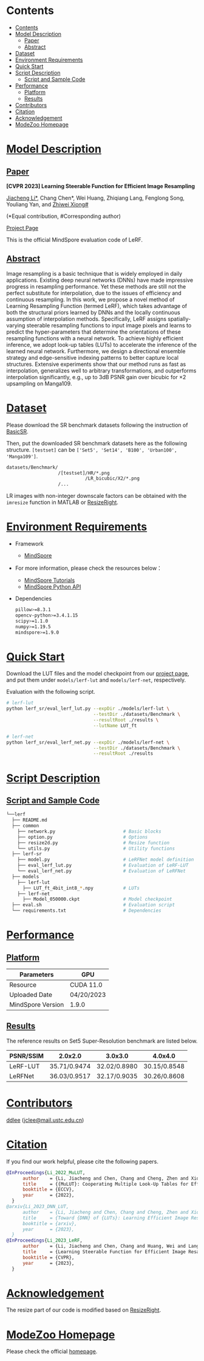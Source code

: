# Contents

- [Contents](#contents)
- [Model Description](#model-description)
    - [Paper](#paper)
    - [Abstract](#abstract)
- [Dataset](#dataset)
- [Environment Requirements](#environment-requirements)
- [Quick Start](#quick-start)
- [Script Description](#script-description)
    - [Script and Sample Code](#script-and-sample-code)
- [Performance](#performance)
    - [Platform](#platform)
    - [Results](#results)
- [Contributors](#contributors)
- [Citation](#citation)
- [Acknowledgement](#acknowledgement)
- [ModeZoo Homepage](#modezoo-homepage)

# [Model Description](#model-description)

## [Paper](#paper)

**[CVPR 2023] Learning Steerable Function for Efficient Image Resampling**

[Jiacheng Li*](https://ddlee-cn.github.io), Chang Chen*, Wei Huang, Zhiqiang Lang, Fenglong Song, Youliang Yan, and [Zhiwei Xiong#](http://staff.ustc.edu.cn/~zwxiong)

(*Equal contribution, #Corresponding author)

[Project Page](https://lerf.pages.dev)

This is the official MindSpore evaluation code of LeRF.

## [Abstract](#abstract)

Image resampling is a basic technique that is widely employed in daily applications. Existing deep neural networks (DNNs) have made impressive progress in resampling performance. Yet these methods are still not the perfect substitute for interpolation, due to the issues of efficiency and continuous resampling. In this work, we propose a novel method of Learning Resampling Function (termed LeRF), which takes advantage of both the structural priors learned by DNNs and the locally continuous assumption of interpolation methods. Specifically, LeRF assigns spatially-varying steerable resampling functions to input image pixels and learns to predict the hyper-parameters that determine the orientations of these resampling functions with a neural network. To achieve highly efficient inference, we adopt look-up tables (LUTs) to accelerate the inference of the learned neural network. Furthermore, we design a directional ensemble strategy and edge-sensitive indexing patterns to better capture local structures. Extensive experiments show that our method runs as fast as interpolation, generalizes well to arbitrary transformations, and outperforms interpolation significantly, e.g., up to 3dB PSNR gain over bicubic for ×2 upsampling on Manga109.

# [Dataset](#dataset)

Please download the SR benchmark datasets following the instruction of [BasicSR](https://github.com/XPixelGroup/BasicSR/blob/master/docs/DatasetPreparation.md#common-image-sr-datasets).

Then, put the downloaded SR benchmark datasets here as the following structure. `[testset]` can be `['Set5', 'Set14', 'B100', 'Urban100', 'Manga109']`.

```bash
datasets/Benchmark/
                   /[testset]/HR/*.png
                             /LR_bicubic/X2/*.png
                   /...
```

LR images with non-integer downscale factors can be obtained with the `imresize` function in MATLAB or [ResizeRight](https://github.com/assafshocher/ResizeRight).

# [Environment Requirements](#environment-requirements)

- Framework
    - [MindSpore](https://www.mindspore.cn/install/en)
- For more information, please check the resources below：
    - [MindSpore Tutorials](https://www.mindspore.cn/tutorials/en/master/index.html)
    - [MindSpore Python API](https://www.mindspore.cn/docs/en/master/index.html)

- Dependencies

  ```bash
  pillow>=8.3.1
  opencv-python>=3.4.1.15
  scipy>=1.1.0
  numpy>=1.19.5
  mindspore>=1.9.0
  ```

# [Quick Start](#quick-start)

Download the LUT files and the model checkpoint from our [project page](https://lerf.pages.dev), and put them under `models/lerf-lut` and `models/lerf-net`, respectively.

Evaluation with the following script.

```bash
# lerf-lut
python lerf_sr/eval_lerf_lut.py --expDir ./models/lerf-lut \
                                --testDir ./datasets/Benchmark \
                                --resultRoot ./results \
                                --lutName LUT_ft

# lerf-net
python lerf_sr/eval_lerf_net.py --expDir ./models/lerf-net \
                                --testDir ./datasets/Benchmark \
                                --resultRoot ./results
```

# [Script Description](#script-description)

## [Script and Sample Code](#script-and-sample-code)

```bash
└──lerf
  ├── README.md
  ├── common
    ├── network.py                         # Basic blocks
    ├── option.py                          # Options
    ├── resize2d.py                        # Resize function
    └── utils.py                           # Utility functions
  ├── lerf-sr
    ├── model.py                           # LeRFNet model definition
    ├── eval_lerf_lut.py                   # Evaluation of LeRF-LUT
    └── eval_lerf_net.py                   # Evaluation of LeRFNet
  ├── models
    ├── lerf-lut
      ├── LUT_ft_4bit_int8_*.npy           # LUTs
    ├── lerf-net
      ├── Model_050000.ckpt                # Model checkpoint
  ├── eval.sh                              # Evaluation script
  └── requirements.txt                     # Dependencies
```

# [Performance](#performance)

## [Platform](#platform)

| Parameters          | GPU                         |
| ------------------- | --------------------------- |
| Resource            | CUDA 11.0                   |
| Uploaded Date       | 04/20/2023                  |
| MindSpore Version   | 1.9.0                       |

## [Results](#results)

The reference results on Set5 Super-Resolution benchmark are listed below.

| PSNR/SSIM     | 2.0x2.0         | 3.0x3.0         | 4.0x4.0         |
| ------------------- | ----------------| ----------------| ----------------|
| LeRF-LUT            | 35.71/0.9474    | 32.02/0.8980    | 30.15/0.8548    |
| LeRFNet             | 36.03/0.9517    | 32.17/0.9035    | 30.26/0.8608    |

# [Contributors](#contributor)

[ddlee](https://ddlee-cn.github.io) (jclee@mail.ustc.edu.cn)

# [Citation](#citation)

If you find our work helpful, please cite the following papers.

```bibtex
@InProceedings{Li_2022_MuLUT,
      author    = {Li, Jiacheng and Chen, Chang and Cheng, Zhen and Xiong, Zhiwei},
      title     = {{MuLUT}: Cooperating Multiple Look-Up Tables for Efficient Image Super-Resolution},
      booktitle = {ECCV},
      year      = {2022},
  }
@arxiv{Li_2023_DNN_LUT,
      author    = {Li, Jiacheng and Chen, Chang and Cheng, Zhen and Xiong, Zhiwei},
      title     = {Toward {DNN} of {LUTs}: Learning Efficient Image Restoration with Multiple Look-Up Tables},
      booktitle = {arxiv},
      year      = {2023},
  }
@InProceedings{Li_2023_LeRF,
      author    = {Li, Jiacheng and Chen, Chang and Huang, Wei and Lang, Zhiqiang and Song, Fenglong and Yan, Youliang and Xiong, Zhiwei},
      title     = {Learning Steerable Function for Efficient Image Resampling},
      booktitle = {CVPR},
      year      = {2023},
  }
```

# [Acknowledgement](#acknowledgement)

The resize part of our code is modified based on [ResizeRight](https://github.com/assafshocher/ResizeRight).

# [ModeZoo Homepage](#modelzoo)

Please check the official [homepage](https://gitee.com/mindspore/models).
